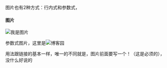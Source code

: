 图片也有2种方式：行内式和参数式，
#### 图片
![我是图片](https://www.cnblogs.com/images/logo_small.gif)

[博客园]: https://www.cnblogs.com/images/logo_small.gif
参数式图片，这里是![博客园]

用法跟链接的基本一样，唯一的不同就是，图片前面要写一个！（这是必须的），没什么好说的